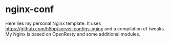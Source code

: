 nginx-conf
==========

Here lies my personal Nginx template.
It uses https://github.com/h5bp/server-configs-nginx and a compilation of tweaks.
My Nginx is based on OpenResty and some additional modules.
